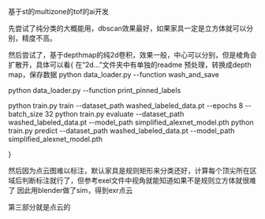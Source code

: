   基于st的multizone的tof的ai开发

  先尝试了纯分类的大概能用，dbscan效果最好，如果家具一定是立方体就可以分别，精度不高。

  然后尝试了，基于depthmap的纯2d卷积，效果一般，中心可以分别，但是棱角会扩散开，具体可以看{
  在“2d...”文件夹中有单独的readme
  预处理，转换成depth map，保存数据
python data_loader.py --function wash_and_save

python data_loader.py --function print_pinned_labels

python train.py train --dataset_path washed_labeled_data.pt --epochs 8 --batch_size 32
python train.py evaluate --dataset_path washed_labeled_data.pt --model_path simplified_alexnet_model.pth
python train.py predict --dataset_path washed_labeled_data.pt --model_path simplified_alexnet_model.pth

  }

  然后因为点云图难以标注，默认家具是规则矩形来分类还好，计算每个顶尖所在区域后判断标注就行了，但参考exel文件中视角就能知道如果不是规则立方体就很难了
因此用blender做了sim，得到exr点云

第三部分就是点云的
  
